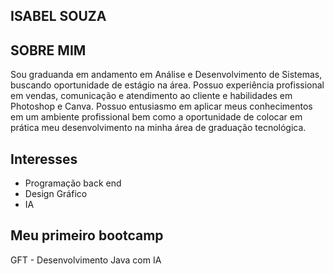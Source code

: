 
 ## ISABEL SOUZA
 ## SOBRE MIM
Sou graduanda em andamento em Análise e Desenvolvimento de Sistemas, buscando oportunidade de estágio na área. Possuo experiência profissional em vendas, comunicação e atendimento ao cliente e habilidades em Photoshop e Canva. Possuo entusiasmo em aplicar meus conhecimentos em um ambiente profissional bem como a oportunidade de colocar em prática meu desenvolvimento na minha área de graduação tecnológica.
 ## Interesses
- Programação back end
- Design Gráfico
- IA
 ## Meu primeiro bootcamp
  GFT - Desenvolvimento Java com IA
